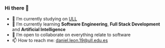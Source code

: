 ### Hi there 👋

- 🔭 I’m currently studying on [ULL](https://www.ull.es/)
- 🌱 I’m currently learning **Software Engineering**, **Full Stack Development** and **Artificial Intelligence**
- 👯 I’m open to collaborate on everything relate to software
- 📫 How to reach me: daniel.leon.19@ull.edu.es
